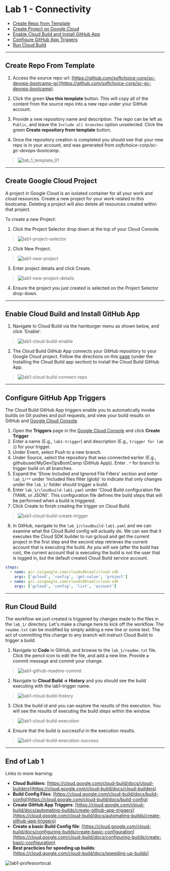 # Lab 1 - Connectivity

- [Create Repo from Template](#Create-Repo-From-Template)
- [Create Project on Google Cloud](#Create-Google-Cloud-Project)
- [Enable Cloud Build and Install GitHub App](#Enable-Cloud-Build-and-Install-GitHub-App)
- [Configure GitHub App Triggers](#Configure-GitHub-App-Triggers)
- [Run Cloud Build](#Run-Cloud-Build)

---

## Create Repo From Template

1. Access the source repo url: [https://github.com/softchoice-corp/sc-devops-bootcamp-gc](https://github.com/softchoice-corp/sc-gc-devops-bootcamp).

2. Click the green **Use this template** button. This will copy all of the content from the source repo into a new repo under your GitHub account.

3. Provide a new repository name and description. The repo can be left as `Public`, and leave the `Include all branches` option unselected. Click the green **Create repository from template** button.

4. Once the repository creation is completed you should see that your new repo is in your account, and was generated from _softchoice-corp/sc-gc-devops-bootcamp_.

> ![lab_1_template_01](images/lab1-github-repo-tepmplate.gif)

---

## Create Google Cloud Project

A project in Google Cloud is an isolated container for all your work and cloud resources. Create a new project for your work related to this bootcamp. Deleting a project will also delete all resources created within that project.

To create a new Project:

1. Click the Project Selector drop down at the top of your Cloud Console.

> ![lab1-project-selector](images/lab1-project-selector.png)

2. Click New Project.

> ![lab1-new-project](images/lab1-new-project.png)

3. Enter project details and click Create.

> ![lab1-new-project-details](images/lab1-new-project-details.png)

4. Ensure the project you just created is selected on the Project Selector drop-down.

---

## Enable Cloud Build and Install GitHub App

1. Navigate to Cloud Build via the hamburger menu as shown below, and click 'Enable'.

> ![lab1-cloud-build-enable](images/lab1-cloud-build-enable.gif)

2. The Cloud Build GitHub App connects your GitHub repository to your Google Cloud project. Follow the directions on this [page](https://cloud.google.com/cloud-build/docs/automating-builds/create-github-app-triggers#installing_the_cloud_build_app) (under the Installing the Cloud Build app section) to install the Cloud Build GitHub App.

> ![lab1-cloud-build-connect-repo](images/lab1-cloud-build-connect-repo.gif)

---

## Configure GitHub App Triggers

The Cloud Build GitHub App triggers enable you to automatically invoke builds on Git pushes and pull requests, and view your build results on GitHub and [Google Cloud Console](https://console.cloud.google.com/).

1. Open the **Triggers** page in the [Google Cloud Console](https://console.cloud.google.com/) and click **Create Trigger**
2. Enter a name (E.g., `lab1-trigger`) and description (E.g., `trigger for lab 1`) for your trigger.
3. Under Event, select Push to a new branch.
4. Under Source, select the repository that was connected earlier (E.g., githubuser/MyDevOpsBootCamp (GitHub App)). Enter `.*` for branch to trigger build on all branches.
5. Expand the 'Show Included and Ignored File Filters' section and enter `lab_1/**` under 'Included files filter (glob)' to indicate that only changes under the `lab_1/` folder should trigger a build.
6. Enter `lab_1/cloudbuild-lab1.yaml` under 'Cloud Build configuration file (YAML or JSON)'. This configuration file defines the build steps that will be performed when a build is triggered.
7. Click Create to finish creating the trigger on Cloud Build.

> ![lab1-cloud-build-create-trigger](images/lab1-cloud-build-create-trigger.gif)

8. In GitHub, navigate to the `lab_1/cloudbuild-lab1.yaml` and we can examine what the Cloud Build config will actually do. We can see that it executes the Cloud SDK builder to run gcloud and get the current project in the first step and the second step retrieves the current account that is executing the build. As you will see (after the build has run), the current account that is executing the build is not the user that is logged in, but the default created Cloud Build service account.

```yaml
steps:
  - name: gcr.io/google.com/cloudsdktool/cloud-sdk
    args: ['gcloud', 'config', 'get-value', 'project']
  - name: gcr.io/google.com/cloudsdktool/cloud-sdk
    args: ['gcloud', 'config', 'list', 'account']
```

---

## Run Cloud Build

The workflow we just created is triggered by changes made to the files in the `lab_1/` directory. Let's make a change here to kick off the workflow. The `readme.txt` can be modified by simply adding a new line or some text. The act of committing this change to any branch will instruct Cloud Build to trigger a build.

1. Navigate to **Code** in GitHub, and browse to the `lab_1/readme.txt` file. Click the pencil icon to edit the file, and add a new line. Provide a commit message and commit your change.

> ![lab1-github-readme-commit](images/lab1-github-readme-commit.gif)

2. Navigate to **Cloud Build -> History** and you should see the build executing with the lab1-trigger name.

> ![lab1-cloud-build-history](images/lab1-cloud-build-history.png)

3. Click the build id and you can explore the results of this execution. You will see the results of executing the build steps within the window.

> ![lab1-cloud-build-execution](images/lab1-cloud-build-execution.png)

4. Ensure that the build is successful in the execution results.

> ![lab1-cloud-build-execution-success](images/lab1-cloud-build-execution-success.png)

---

## End of Lab 1

Links to more learning:

- **Cloud Builders**: [https://cloud.google.com/cloud-build/docs/cloud-builders](https://cloud.google.com/cloud-build/docs/cloud-builders)
- **Build Config Files**: [https://cloud.google.com/cloud-build/docs/build-config](https://cloud.google.com/cloud-build/docs/build-config)
- **Create GitHub App Triggers**: [https://cloud.google.com/cloud-build/docs/automating-builds/create-github-app-triggers](https://cloud.google.com/cloud-build/docs/automating-builds/create-github-app-triggers)
- **Create a basic Build Config file**: [https://cloud.google.com/cloud-build/docs/configuring-builds/create-basic-configuration](https://cloud.google.com/cloud-build/docs/configuring-builds/create-basic-configuration)
- **Best practicies for speeding up builds**: [https://cloud.google.com/cloud-build/docs/speeding-up-builds]

![lab1-professortocat](images/lab1-professortocat_v2.png)
